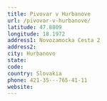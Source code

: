 ```yaml
---
title: Pivovar v Hurbanove
url: /pivovar-v-hurbanove/
latitude: 47.8809
longitude: 18.1972
address1: Novozamocka Cesta 2
address2: 
city: Hurbanovo
state: 
code: 
country: Slovakia
phone: 421-35---765-41-11
website: 
---
```


